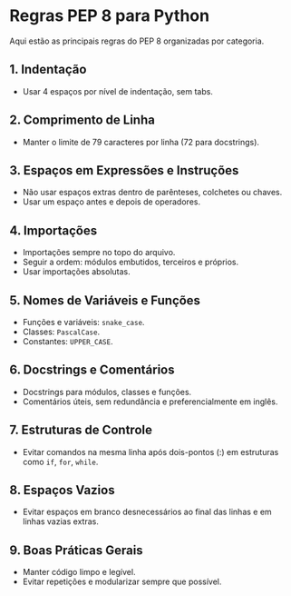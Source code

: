 # Regras PEP 8 para Python

Aqui estão as principais regras do PEP 8 organizadas por categoria.

## 1. Indentação
- Usar 4 espaços por nível de indentação, sem tabs.

## 2. Comprimento de Linha
- Manter o limite de 79 caracteres por linha (72 para docstrings).

## 3. Espaços em Expressões e Instruções
- Não usar espaços extras dentro de parênteses, colchetes ou chaves.
- Usar um espaço antes e depois de operadores.

## 4. Importações
- Importações sempre no topo do arquivo.
- Seguir a ordem: módulos embutidos, terceiros e próprios.
- Usar importações absolutas.

## 5. Nomes de Variáveis e Funções
- Funções e variáveis: `snake_case`.
- Classes: `PascalCase`.
- Constantes: `UPPER_CASE`.

## 6. Docstrings e Comentários
- Docstrings para módulos, classes e funções.
- Comentários úteis, sem redundância e preferencialmente em inglês.

## 7. Estruturas de Controle
- Evitar comandos na mesma linha após dois-pontos (:) em estruturas como `if`, `for`, `while`.

## 8. Espaços Vazios
- Evitar espaços em branco desnecessários ao final das linhas e em linhas vazias extras.

## 9. Boas Práticas Gerais
- Manter código limpo e legível.
- Evitar repetições e modularizar sempre que possível.
